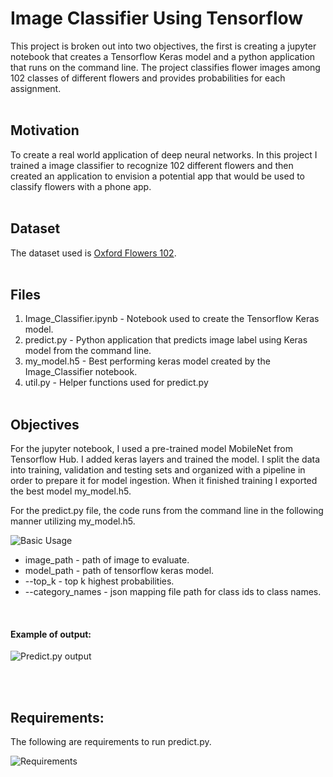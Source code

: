 # Image Classifier Using Tensorflow <br>
This project is broken out into two objectives, the first is creating a jupyter notebook that creates a Tensorflow Keras model and a python application that runs on the command line. The project classifies flower images among 102 classes of different flowers and provides probabilities for each assignment.
 <br> <br>

## Motivation <br>
To create a real world application of deep neural networks. In this project I trained a image classifier to recognize 102 different flowers and then created an application to envision a potential app that would be used to classify flowers with a phone app.
  <br><br>


## Dataset <br>
The dataset used is [Oxford Flowers 102](https://github.com/adam-p/markdown-here/wiki/Markdown-Cheatsheet).
<br><br>


## Files <br>
1. Image_Classifier.ipynb - Notebook used to create the Tensorflow Keras model.
2. predict.py - Python application that predicts image label using Keras model from the command line.
3. my_model.h5 - Best performing keras model created by the Image_Classifier notebook.
4. util.py - Helper functions used for predict.py
<br> <br>


## Objectives <br>
For the jupyter notebook, I used a pre-trained model MobileNet from Tensorflow Hub. I added keras layers and trained
the model. I split the data into training, validation and testing sets and organized with a pipeline in order to prepare it for model ingestion. When it finished training I exported the best model my_model.h5.

For the predict.py file, the code runs from the command line in the following manner utilizing my_model.h5.

![Basic Usage](../readme_images/basic_usage.PNG)

* image_path - path of image to evaluate.
* model_path - path of tensorflow keras model.
* --top_k - top k highest probabilities.
* --category_names - json mapping file path for class ids to class names.

<br>

#### Example of output:<br>

![Predict.py output](../readme_images/predict_print.PNG)


<br><br>
## Requirements: <br>
The following are requirements to run predict.py.

 ![Requirements](../readme_images/requirements_image.PNG)
